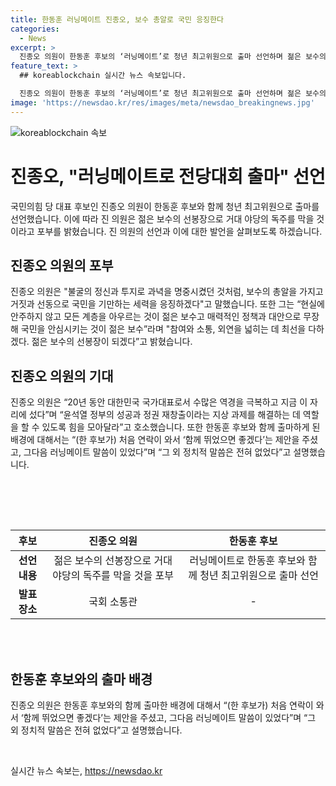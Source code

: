 ```yaml
---
title: 한동훈 러닝메이트 진종오, 보수 총알로 국민 응징한다
categories:
  - News
excerpt: >
  진종오 의원이 한동훈 후보의 ‘러닝메이트’로 청년 최고위원으로 출마 선언하며 젊은 보수의 선봉장이 되어 거대 야당의 독주를 막겠다고 포부를 밝혔다. 미래를 향한 희망을 주는 젊은 보수의 필요성을 강조하며, 참여와 소통으로 국민을 안심시키는 것이 젊은 보수라고 강조했다. 또한, 윤석열 정부의 성공과 정권 재창출을 위해 힘을 모으고자 호소했으며, 한동훈 후보와 함께 출마하게 된 배경에 대해 설명했다.
feature_text: >
  ## koreablockchain 실시간 뉴스 속보입니다.

  진종오 의원이 한동훈 후보의 ‘러닝메이트’로 청년 최고위원으로 출마 선언하며 젊은 보수의 선봉장이 되어 거대 야당의 독주를 막겠다고 포부를 밝혔다. 미래를 향한 희망을 주는 젊은 보수의 필요성을 강조하며, 참여와 소통으로 국민을 안심시키는 것이 젊은 보수라고 강조했다. 또한, 윤석열 정부의 성공과 정권 재창출을 위해 힘을 모으고자 호소했으며, 한동훈 후보와 함께 출마하게 된 배경에 대해 설명했다.
image: 'https://newsdao.kr/res/images/meta/newsdao_breakingnews.jpg'
---
```


<p><img src="https://newsdao.kr/res/images/meta/newsdao_breakingnews.jpg" alt="koreablockchain 속보" /></p>

<h1>진종오, "러닝메이트로 전당대회 출마" 선언</h1>

<p data-ke-size="size16">국민의힘 당 대표 후보인 진종오 의원이 한동훈 후보와 함께 청년 최고위원으로 출마를 선언했습니다. 이에 따라 진 의원은 젊은 보수의 선봉장으로 거대 야당의 독주를 막을 것이라고 포부를 밝혔습니다. 진 의원의 선언과 이에 대한 발언을 살펴보도록 하겠습니다.</p>

<h2>진종오 의원의 포부</h2>

<p>진종오 의원은 "불굴의 정신과 투지로 과녁을 명중시켰던 것처럼, 보수의 총알을 가지고 거짓과 선동으로 국민을 기만하는 세력을 응징하겠다"고 말했습니다. 또한 그는 “현실에 안주하지 않고 모든 계층을 아우르는 것이 젊은 보수고 매력적인 정책과 대안으로 무장해 국민을 안심시키는 것이 젊은 보수”라며 "참여와 소통, 외연을 넓히는 데 최선을 다하겠다. 젊은 보수의 선봉장이 되겠다”고 밝혔습니다.</p>

<h2>진종오 의원의 기대</h2>

<p>진종오 의원은 “20년 동안 대한민국 국가대표로서 수많은 역경을 극복하고 지금 이 자리에 섰다”며 “윤석열 정부의 성공과 정권 재창출이라는 지상 과제를 해결하는 데 역할을 할 수 있도록 힘을 모아달라”고 호소했습니다. 또한 한동훈 후보와 함께 출마하게 된 배경에 대해서는 “(한 후보가) 처음 연락이 와서 ‘함께 뛰었으면 좋겠다’는 제안을 주셨고, 그다음 러닝메이트 말씀이 있었다”며 “그 외 정치적 말씀은 전혀 없었다”고 설명했습니다.</p>

<p data-ke-size="size16">&nbsp;</p>

<p><br><br></p>

<table>
  <thead>
    <tr>
      <th style="text-align: center;">후보</th>
      <th style="text-align: center;">진종오 의원</th>
      <th style="text-align: center;">한동훈 후보</th>
    </tr>
  </thead>
  <tbody>
    <tr>
      <td style="text-align: center; height: 17px;"><b>선언 내용</b></td>
      <td style="text-align: center; height: 17px;">젊은 보수의 선봉장으로 거대 야당의 독주를 막을 것을 포부</td>
      <td style="text-align: center; height: 17px;">러닝메이트로 한동훈 후보와 함께 청년 최고위원으로 출마 선언</td>
    </tr>
    <tr>
      <td style="text-align: center; height: 17px;"><b>발표장소</b></td>
      <td style="text-align: center; height: 17px;">국회 소통관</td>
      <td style="text-align: center; height: 17px;">-</td>
    </tr>
  </tbody>
</table>

<p><br><br></p>

<h2>한동훈 후보와의 출마 배경</h2>

<p>진종오 의원은 한동훈 후보와의 함께 출마한 배경에 대해서 “(한 후보가) 처음 연락이 와서 ‘함께 뛰었으면 좋겠다’는 제안을 주셨고, 그다음 러닝메이트 말씀이 있었다”며 “그 외 정치적 말씀은 전혀 없었다”고 설명했습니다.</p>

<p data-ke-size="size16">&nbsp;</p>
실시간 뉴스 속보는, <a href="https://newsdao.kr" rel="dofollow">https://newsdao.kr</a>


